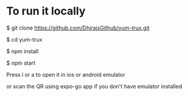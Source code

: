 # To run it locally
$ git clone https://github.com/DhirajsGithub/yum-trux.git

$ cd yum-trux

$ npm install

$ npm start

Press i or a to open it in ios or android emulator

or scan the QR using expo-go app if you don't have emulator installed
